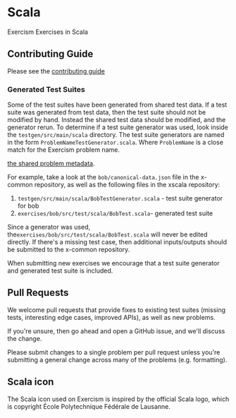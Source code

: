 # Scala

Exercism Exercises in Scala

## Contributing Guide

Please see the [contributing guide](https://github.com/exercism/x-api/blob/master/CONTRIBUTING.md#the-exercise-data)

### Generated Test Suites

Some of the test suites have been generated from shared test data. If a test suite was
generated from test data, then the test suite should not be modified by hand. Instead
the shared test data should be modified, and the generator rerun. To determine if
a test suite generator was used, look inside the `testgen/src/main/scala` directory. The test
suite generators are named in the form `ProblemNameTestGenerator.scala`. Where
`ProblemName` is a close match for the Exercism problem name.

[the shared problem metadata](https://github.com/exercism/x-common).

For example, take a look at the `bob/canonical-data.json` file in the x-common repository, as well
as the following files in the xscala repository:

1. `testgen/src/main/scala/BobTestGenerator.scala` - test suite generator for bob
1. `exercises/bob/src/test/scala/BobTest.scala`- generated test suite

Since a generator was used, the`exercises/bob/src/test/scala/BobTest.scala` will never be edited directly. 
If there's a missing test case, then additional inputs/outputs should be submitted to the x-common repository.

When submitting new exercises we encourage that a test suite generator and generated test suite is
included. 

## Pull Requests

We welcome pull requests that provide fixes to existing test suites (missing
tests, interesting edge cases, improved APIs), as well as new problems.

If you're unsure, then go ahead and open a GitHub issue, and we'll discuss the
change.

Please submit changes to a single problem per pull request unless you're
submitting a general change across many of the problems (e.g. formatting).



## Scala icon
The Scala icon used on Exercism is inspired by the official Scala logo, which is copyright École Polytechnique Fédérale de Lausanne.
